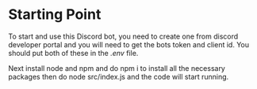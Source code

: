 # Starting Point

To start and use this Discord bot, you need to create one from discord developer portal and you will need to get the bots token and client id. You should put both of these in the *.env* file.

Next install node and npm and do npm i to install all the necessary packages then do node src/index.js and the code will start running.
